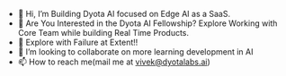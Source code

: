 - 👋 Hi, I’m Building Dyota AI focused on Edge AI as a SaaS.
- 👀 Are You Interested in the Dyota AI Fellowship? Explore Working with Core Team while building Real Time Products.
- 🌱 Explore with Failure at Extent!!
- 💞️ I’m looking to collaborate on more learning development in AI
- 📫 How to reach me(mail me at vivek@dyotalabs.ai)

